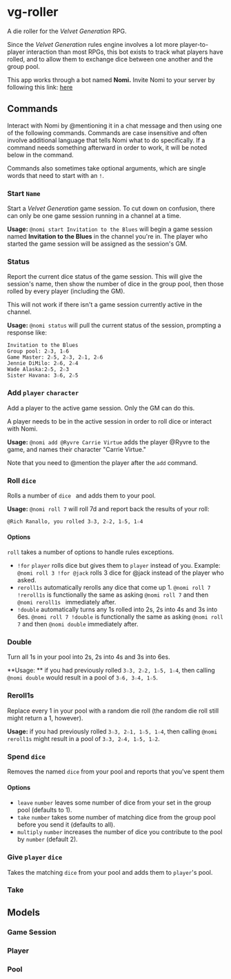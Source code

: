 # vg-roller
A die roller for the *Velvet Generation* RPG.

Since the *Velvet Generation* rules engine involves a lot more player-to-player interaction than most RPGs, this bot exists to track what players have rolled, and to allow them to exchange dice between one another and the group pool.

This app works through a bot named **Nomi.** Invite Nomi to your server by following this link: [here](https://discordapp.com/api/oauth2/authorize?client_id=597149708909150229&permissions=93264&scope=bot)

## Commands

Interact with Nomi by @mentioning it in a chat message and then using one of the following commands. Commands are case insensitive and often involve additional language that tells Nomi what to do specifically. If a command needs something afterward in order to work, it will be noted below in the command.

Commands also sometimes take optional arguments, which are single words that need to start with an `!`. 

### Start `Name`

Start a *Velvet Generation* game session. To cut down on confusion, there can only be one game session running in a channel at a time.

**Usage:** `@nomi start Invitation to the Blues` will begin a game session named **Invitation to the Blues** in the channel you're in. The player who started the game session will be assigned as the session's GM.

### Status

Report the current dice status of the game session. This will give the session's name, then show the number of dice in the group pool, then those rolled by every player (including the GM).

This will not work if there isn't a game session currently active in the channel.

**Usage:** `@nomi status` will pull the current status of the session, prompting a response like:

````
Invitation to the Blues
Group pool: 2☆3, 1☆6
Game Master: 2☆5, 2☆3, 2☆1, 2☆6
Jennie DiMilo: 2☆6, 2☆4
Wade Alaska:2☆5, 2☆3
Sister Havana: 3☆6, 2☆5
````

### Add `player` `character`

Add a player to the active game session. Only the GM can do this.

A player needs to be in the active session in order to roll dice or interact with Nomi.

**Usage:** `@nomi add @Ryvre Carrie Virtue` adds the player @Ryvre to the game, and names their character "Carrie Virtue."

Note that you need to @mention the player after the `add` command.

### Roll `dice`

Rolls a number of `dice	` and adds them to your pool.

**Usage:** `@nomi roll 7` will roll 7d and report back the results of your roll:

`@Rich Ranallo, you rolled 3☆3, 2☆2, 1☆5, 1☆4`

#### Options
`roll` takes a number of options to handle rules exceptions.

* `!for` `player` rolls dice but gives them to `player` instead of you. Example: `@nomi roll 3 !for @jack` rolls 3 dice for @jack instead of the player who asked.
* `reroll1s` automatically rerolls any dice that come up 1. `@nomi roll 7 !reroll1s` is functionally the same as asking `@nomi roll 7` and then `@nomi reroll1s ` immediately after.
* `!double` automatically turns any 1s rolled into 2s, 2s into 4s and 3s into 6es. `@nomi roll 7 !double` is functionally the same as asking `@nomi roll 7` and then `@nomi double` immediately after.

### Double

Turn all 1s in your pool into 2s, 2s into 4s and 3s into 6es.

**Usage: ** if you had previously rolled `3☆3, 2☆2, 1☆5, 1☆4`, then calling `@nomi double` would result in a pool of `3☆6, 3☆4, 1☆5`.

### Reroll1s

Replace every 1 in your pool with a random die roll (the random die roll still might return a 1, however).

**Usage:** if you had previously rolled `3☆3, 2☆1, 1☆5, 1☆4`, then calling `@nomi reroll1s` might result in a pool of `3☆3, 2☆4, 1☆5, 1☆2`.

### Spend `dice`

Removes the named `dice` from your pool and reports that you've spent them

#### Options
* `leave` `number` leaves some number of dice from your set in the group pool (defaults to 1).
* `take` `number` takes some number of matching dice from the group pool before you send it (defaults to all).
* `multiply` `number` increases the number of dice you contribute to the pool by `number` (default 2).

### Give `player` `dice`

Takes the matching `dice` from your pool and adds them to `player`'s pool.

### Take


## Models

### Game Session

### Player

### Pool
